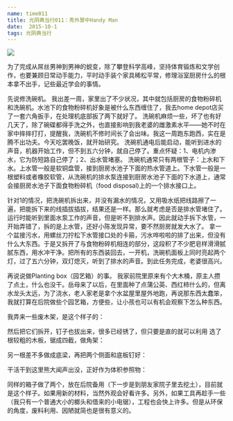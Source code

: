```yaml
---
name: time011
title: 光阴典当行011：秀外慧中Handy Man
date:  2015-10-1
tags: 光阴典当行
---
```

<!-- more -->
![](/cnblog/uploads/time011.jpg)

为了完成从屌丝男神到男神的蜕变，除了攀登科学高峰，坚持体育锻炼和文学创作，也要兼顾日常动手能力，平时动手装个家具稀松平常，修理浴室厨房什么的根本拿不出手，记些最近学会的事情。

先说修洗碗机。
我出差一周，家里出了不少状况，其中就包括厨房的食物粉碎机和洗碗机。水池下的食物粉碎机好象是被什么东西缠住了，我去home depot店买了一套六角扳手，在处理机底部扳了两下就好了。
洗碗机麻烦一些，坏了也有好几天了，除了碗碟都得手洗之外，也直接影响到我老婆的雌激素水平——她不时在家中摔摔打打，提醒我，洗碗机不修时间长了会出味。我这一周跑东跑西，实在是腾不出功夫。今天吃罢晚饭，就开始研究。
洗碗机通电后能启动，能听到进水的声音，机器开始工作，但不到五六分钟，就自己停了。重点怀疑：1、电机内渗水，它为防短路自己停了；2、出水管堵塞。
洗碗机通常只有两根管子：上水和下水。上水管一般是软铜盘管，接到厨房水池子下面的热水管道上。下水管一般是一根塑料或者橡胶软管，从洗碗机的排水泵连接到厨房水池子下面的下水道上，通常会接厨房水池子下面食物粉碎机（food disposal)上的一个排水接口上。

针对1的情况，把洗碗机拆出来，并没有漏水的情况，又用吸水纸把线路擦了一遍，把能拆下来的线插拔插拔，结果还是一样。那么就考虑是否是排水管堵住了。运行时能听到里面水泵工作的声音，但是听不到排水声。因此就动手拆下水管，一开始弄错了，拆的是上水管，还好小陈发现异常，要不然厨房就发大水了。
拿一个盆接污水，用螺丝刀拧松下水管接口处的卡箍，污水哗啦啦的排了出来，但没有什么大东西。于是又拆开了与食物粉碎机相连的部分，这段积了不少肥皂样滑滑腻腻东西，用水冲干净。把所有的东西装回去，一开机，洗碗机面板上同时亮起两个灯，过了五六分钟，双灯熄灭，听到了排水的声音。到此任务完成，老婆很高兴。

再说说做Planting box（园艺箱）的事。
我家前院里原来有个大木桶，原主人攒了点土，什么也没干。岳母来了以后，在里面种了点蒲公英、西红柿什么的，但离水龙头太远，为了浇水，老人家老是拿个水盆屋里屋外地跑，再说那东西太蠢笨，我就打算在后院做些个园艺箱，方便些，让小孩也可以有机会观察下怎么种东西。

我弄来一些废木架，是这个样子的：

然后把它们拆开，钉子也拔出来，很多已经锈了，但只要是直的就可以利用
选了根较粗的木板，锯成四截，做角架：

另一根差不多做成底梁，再把两个侧面和底板钉好：

干活干到这里熊大闻声出没，正好作为体积参照物：

同样的箱子做了两个，放在后院备用（下一步是到朋友家院子里去挖土），目前就是这个样子。如果用新的材料，当然外观会好看许多。另外，如果工具再趁手一些（我只有一个普通大小的榔头和借来的小电锯），工程也会快上许多。但是从环保的角度，废料利用、因陋就简也是很有意义的。